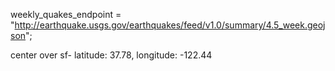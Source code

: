 weekly_quakes_endpoint = "http://earthquake.usgs.gov/earthquakes/feed/v1.0/summary/4.5_week.geojson";

center over sf- latitude:  37.78, longitude: -122.44
